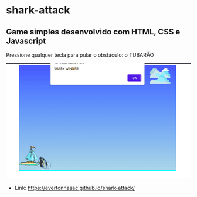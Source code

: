 # shark-attack
## Game simples desenvolvido com HTML, CSS e Javascript

Pressione qualquer tecla para pular o obstáculo: o TUBARÃO

![gif](gif-game.gif)

* Link: https://evertonnasac.github.io/shark-attack/
